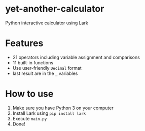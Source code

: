 # yet-another-calculator
Python interactive calculator using Lark

# Features
- 21 operators including variable assignment and comparisons
- 11 built-in functions
- Use user-friendly `Decimal` format
- last result are in the `_` variables

# How to use
1. Make sure you have Python 3 on your computer
2. Install Lark using `pip install lark`
3. Execute `main.py`
4. Done!

